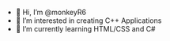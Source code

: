 - 👋 Hi, I’m @monkeyR6
- 👀 I’m interested in creating C++ Applications
- 🌱 I’m currently learning HTML/CSS and C#

<!---
monkeyR6/monkeyR6 is a ✨ special ✨ repository because its `README.md` (this file) appears on your GitHub profile.
You can click the Preview link to take a look at your changes.
--->
